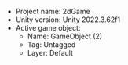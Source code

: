 <!-- UNITY CODE ASSIST INSTRUCTIONS START -->
- Project name: 2dGame
- Unity version: Unity 2022.3.62f1
- Active game object:
  - Name: GameObject (2)
  - Tag: Untagged
  - Layer: Default
<!-- UNITY CODE ASSIST INSTRUCTIONS END -->